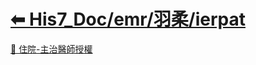 # [⬅ His7_Doc/emr/羽柔/ierpat](./His7_Doc_emr_羽柔.md)

[📄 住院-主治醫師授權](../../His7_Doc/emr/羽柔/ierpat/住院-主治醫師授權.md)
